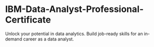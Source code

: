# **IBM-Data-Analyst-Professional-Certificate**
Unlock your potential in data analytics. Build job-ready skills for an in-demand career as a data analyst.
